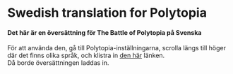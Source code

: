 Swedish translation for Polytopia
==================================
#### Det här är en översättning för The Battle of Polytopia på Svenska
För att använda den, gå till Polytopia-inställningarna, scrolla längs till höger där det finns olika språk, och klistra in [den här](https://raw.githubusercontent.com/Folo07/Swedish-translation-for-Polytopia/master/Polytopia%20Language%20File.json) länken.  
Då borde översättningen laddas in.